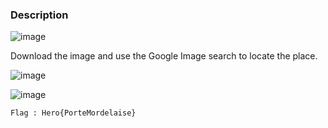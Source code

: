 ### Description

![image](https://user-images.githubusercontent.com/65862031/116143633-0243d700-a6f9-11eb-8f8c-6667dff8f96f.png)

Download the image and use the Google Image search to locate the place.

![image](https://user-images.githubusercontent.com/65862031/116143745-24d5f000-a6f9-11eb-96ed-4d0a9af33a8b.png)

![image](https://user-images.githubusercontent.com/65862031/116143765-299aa400-a6f9-11eb-8be0-15eb14c4f012.png)

`Flag : Hero{PorteMordelaise}`
